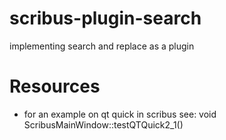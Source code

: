 # scribus-plugin-search

implementing search and replace as a plugin

# Resources

- for an example on qt quick in scribus see:
      void ScribusMainWindow::testQTQuick2_1()

